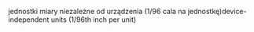 <span data-ttu-id="0a95b-101">jednostki miary niezależne od urządzenia (1/96 cala na jednostkę)</span><span class="sxs-lookup"><span data-stu-id="0a95b-101">device-independent units (1/96th inch per unit)</span></span>